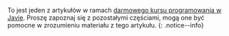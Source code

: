 To jest jeden z artykułów w ramach [darmowego kursu programowania w Javie](http://www.samouczekprogramisty.pl/kurs-programowania-java/). Proszę zapoznaj się z pozostałymi częściami, mogą one być pomocne w zrozumieniu materiału z tego artykułu.
{: .notice--info}
